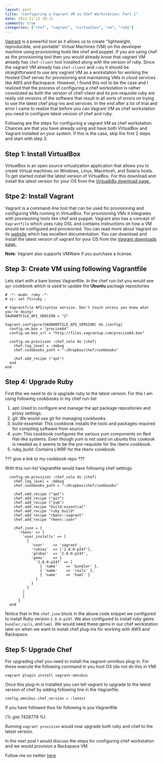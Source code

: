 ```yaml
---
layout: post
title: "Configuring a Vagrant VM as Chef Workstation: Part 1"
date: 2013-11-12 10:15
comments: true
categories: ["chef", "vagrant", "virtualbox", "vm", "ruby"] 
---
```


[Vagrant](http://vagrantup.com) is a powerful tool as it allows us to create "lightweight, reproducible, and portable" Virtual Machines (VM) on the developer machine using provisioning tools like chef and puppet. If you are using chef as the provisioning tool then you would already know that vagrant VM already has `chef-client` tool installed along with the version of ruby. Since the vagrant VM already has `chef-client` and `ruby` it should be straightforward to use any vagrant VM as a workstation for working the Hosted Chef server for provisioning and maintaining VMs in cloud services like AWS and Rackspace. However, I found this not to be the case and I realized that the process of configuring a chef workstation is rather convoluted as both the version of chef-client and its pre-requisite ruby are really old versions of the software that result in all sorts of errors on trying to use the latest chef plug-ins and services. In the end after a lot of trial and error I came to realize that before you can Vagrant VM as chef workstation you need to configure latest version of chef and ruby.

<!-- more -->

Following are the steps for configuring a vagrant VM as chef workstation. Chances are that you have already using and have both VirtualBox and Vagrant installed on your system. If this is the case, skip the first 2 steps and start with step 3. 

## Step 1: Install VirtualBox

VirtualBox is an open source virtualization application that allows you to create Virtual machines on Windows, Linux, Macintosh, and Solaris hosts. To get started install the latest version of VirtualBox. For this download and install the latest version for your OS from the [VirtualbBx download page.](https://www.virtualbox.org/wiki/Downloads). 

## Stpe 2: Install Vagrant

Vagrant is a command-line tool that can be used for provisioning and configuring VMs running in VirtualBox. For provisioning VMs it integrates with provisioning tools like chef and puppet. Vagrant also has a concept of `Vagrantfile` which uses ruby DSL and contains instructions on how a VM should be configured and provisioned. You can read more about Vagrant on its [website](http://vagrantup.com) which has excellent documentation. You can download and install the latest version of vagrant for your OS from the [Vagrant downloads page.](http://downloads.vagrantup.com)

**Note**: Vagrant also supports VMWare if you purchase a license. 

## Step 3: Create VM using following Vagrantfile

Lets start with a bare bones Vagrantfile. In the chef run-list you would see `apt` cookbook which is used to update the **Ubuntu** package repositories

```
# -*- mode: ruby -*-
# vi: set ft=ruby :

# Vagrantfile API/syntax version. Don't touch unless you know what you're doing!
VAGRANTFILE_API_VERSION = "2"

Vagrant.configure(VAGRANTFILE_API_VERSION) do |config|
  config.vm.box = "precise64"
  config.vm.box_url = "http://files.vagrantup.com/precise64.box"
 
  config.vm.provision :chef_solo do |chef| 
    chef.log_level = :debug    
    chef.cookbooks_path = "~/Dropbox/chef/cookbooks" 

    chef.add_recipe ("apt")
  end
end
```

## Step 4: Upgrade Ruby

First this we need to do is upgrade ruby to the latest version. For this I am using following cookbooks in my chef run-list

1. apt: Used to configure and manage the apt package repositories and proxy settings.
2. git: We would use git for managing cookbooks.
3. build-essential: This cookbook installs the tools and packages required for compiling software from source. 
4. yum: This cookbook configures the various yum components on Red Hat-like systems. Even though yum is not used on ubuntu this cookook is needed as it seems to be the pre-requisite for the rbenv cookbook.
5. ruby_build: Contains LWRP for the rbenv cookbook.

??? give a link to my cookbook repo ???

With this run-list Vagrantfile would have following chef settings

```
  config.vm.provision :chef_solo do |chef| 
    chef.log_level = :debug    
    chef.cookbooks_path = "~/Dropbox/chef/cookbooks" 

    chef.add_recipe ("apt")   
    chef.add_recipe ("git")
    chef.add_recipe ("yum")
    chef.add_recipe "build-essential"
    chef.add_recipe "ruby_build"
    chef.add_recipe "rbenv::vagrant"
    chef.add_recipe "rbenv::user"

    chef.json = {
      'rbenv' => {
        'user_installs' => [
          {
            'user'    => 'vagrant',
            'rubies'  => ['2.0.0-p247'],
            'global'  => '2.0.0-p247',
            'gems'    => {
              '2.0.0-p247' => [
                { 'name'    => 'bundler' },
                { 'name'    => 'rails' },
                { 'name'    => 'haml' }
              ]
            }
          }
        ]
        }
      }
  end
```

Notice that in the `chef.json` block in the above code snippet we configured to install Ruby version `2.0.0-p247`. We also configured to install ruby gems `bundler`,`rails`, and `haml`. We would need these gems in our chef workstation later on when we want to install chef plug-ins for working with AWS and Rackspace.

## Step 5: Upgrade Chef

For upgrading chef you need to install the vagrant-omnibus plug-in. For these execute the following command in you host OS (do not do this in VM)

```
vagrant plugin install vagrant-omnibus
```

Once this plug-in is installed you can tell vagrant to upgrade to the latest version of chef by adding following line in the Vagranfile. 

```
config.omnibus.chef_version = :latest
```

If you have followed thus far following is you Vagrantfile

{% gist 7426779 %}

Running `vagrant provision` would now upgrade both ruby and chef to the latest version. 

In the next post I would discuss the steps for configuring chef workstation and we would provision a Rackspace VM.

Follow me on twitter [here](http://twitter.com/hgilani)
